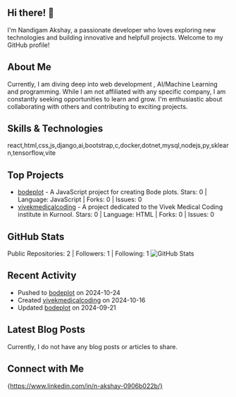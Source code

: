 ## Hi there! 👋

I'm Nandigam Akshay, a passionate developer who loves exploring new technologies and building innovative and helpfull projects. Welcome to my GitHub profile!

## About Me

Currently, I am diving deep into web development , AI/Machine Learning and  programming. While I am not affiliated with any specific company, I am constantly seeking opportunities to learn and grow. I'm enthusiastic about collaborating with others and contributing to exciting projects.

## Skills & Technologies

react,html,css,js,django,ai,bootstrap,c,docker,dotnet,mysql,nodejs,py,sklearn,tensorflow,vite

## Top Projects

- [bodeplot](https://github.com/Akshay022024/bodeplot) - A JavaScript project for creating Bode plots. Stars: 0 | Language: JavaScript | Forks: 0 | Issues: 0
- [vivekmedicalcoding](https://github.com/Akshay022024/vivekmedicalcoding) - A project dedicated to the Vivek Medical Coding institute in Kurnool. Stars: 0 | Language: HTML | Forks: 0 | Issues: 0

## GitHub Stats

Public Repositories: 2 | Followers: 1 | Following: 1
![GitHub Stats](https://github-readme-stats.vercel.app/api?username=Akshay022024&show_icons=true&theme=radical)

## Recent Activity

- Pushed to [bodeplot](https://github.com/Akshay022024/bodeplot) on 2024-10-24
- Created [vivekmedicalcoding](https://github.com/Akshay022024/vivekmedicalcoding) on 2024-10-16
- Updated [bodeplot](https://github.com/Akshay022024/bodeplot) on 2024-09-21

## Latest Blog Posts

Currently, I do not have any blog posts or articles to share.

## Connect with Me

{https://www.linkedin.com/in/n-akshay-0906b022b/}
